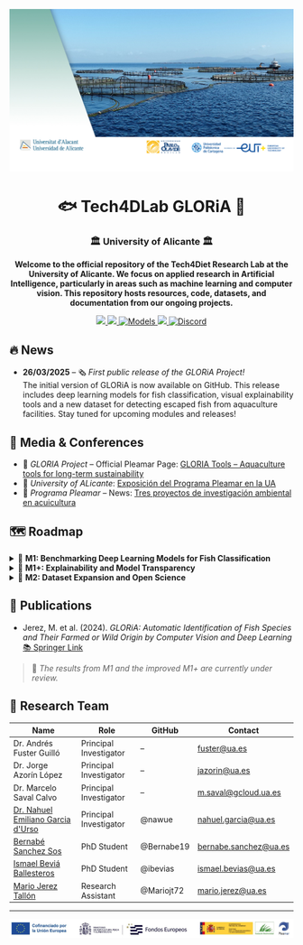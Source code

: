 <p align="center">
  <img src="./images/LogoGLORiA.jpg" alt="Banner UA" width="1000"/>
</p>
<h1 align="center">🐟 Tech4DLab GLORiA 🎣</h1>
<h3 align="center">🏛️ University of Alicante 🏛️</h3>

<p align="center">
  <strong>
    Welcome to the official repository of the Tech4Diet Research Lab at the University of Alicante.  
    We focus on applied research in Artificial Intelligence, particularly in areas such as machine learning and computer vision.  
    This repository hosts resources, code, datasets, and documentation from our ongoing projects.
  </strong>
</p>

<p align="center">
  <a href="https://www.programapleamar.es/proyectos/gloria-tools-global-change-resilience-aquaculture-tools-long-term-sustainability">
   <img src="https://img.shields.io/badge/🌐 Official_Site-6f42c1?style=for-the-badge&logo=google-chrome&logoColor=white"/>
  </a>
  <a href="https://zenodo.org/records/7082807">
    <img src="https://img.shields.io/badge/🎣 GLORiA_Dataset-green?style=for-the-badge"/>
  </a>
  <a href="https://huggingface.co/Tech4D">
    <img src="https://img.shields.io/badge/🧠 Models-orange?style=for-the-badge" alt="Models"/>
  </a>
  <a href="https://github.com/Tech4Lab">
    <img src="https://img.shields.io/badge/💻 GitHub-gray?style=for-the-badge&logo=github"/>
  </a>
  <a href="https://discord.gg/T7j6eSkb4X">
    <img src="https://img.shields.io/badge/💬 Discord-7289DA?style=for-the-badge&logo=discord&logoColor=white" alt="Discord"/>
  </a>
</p>

## 🔥 News

- **26/03/2025** – 🗞️ *First public release of the GLORiA Project!*  
  The initial version of GLORiA is now available on GitHub. This release includes deep learning models for fish classification, visual explainability tools and a new dataset for detecting escaped fish from aquaculture facilities. Stay tuned for upcoming modules and releases!

## 🎥 Media & Conferences

- 📰 *GLORIA Project* – Official Pleamar Page: [GLORIA Tools – Aquaculture tools for long-term sustainability](https://www.programapleamar.es/proyectos/gloria-tools-global-change-resilience-aquaculture-tools-long-term-sustainability)
- 📰 *University of ALicante*: [Exposición del Programa Pleamar en la UA](https://web.ua.es/es/actualidad-universitaria/2024/octubre2024/1-6/la-fundacion-biodiversidad-inaugura-una-nueva-itinerancia-de-la-exposicion-del-programa-pleamar-en-la-universidad-de-alicante.html)
- 📰 *Programa Pleamar* – News: [Tres proyectos de investigación ambiental en acuicultura](https://www.programapleamar.es/actualidad/noticias/seleccionamos-tres-proyectos-de-investigacion-ambiental-en-acuicultura-recursos)

## 🗺️ Roadmap

<details>
<summary>📘 <strong>M1: Benchmarking Deep Learning Models for Fish Classification</strong></summary>
  
- [x] Image segmentation and enhancement of the dataset  
- [x] Loss function design and augmentation strategies for class imbalance  
- [x] Fine-tuning of baseline CNN models  
- [x] Fine-tuning of baseline Vision Transformer (ViT) models  
- [x] CLIP-based zero-shot and prompt-driven classification  
- [x] Comparative analysis of model performance across approaches
- [x] 🔗 **Related repository**: [[TFG 3 Class Classification](https://github.com/Tech4DLab/M1-/tree/main)]   
- [X] 🔗 **Related repository**: [[GLORiA-M1 Classification Benchmark](https://github.com/Tech4DLab/M1-/tree/main)]  

</details>

<details>
<summary>📗 <strong>M1+: Explainability and Model Transparency</strong></summary>

- [x] Prompt refinement to enhance model interpretability  
- [x] Extraction of key visual features used by the models  
- [x] Integration of interpretability techniques (e.g., Grad-ECLIP, t-SNE, manual feature manipulation)  
- [x] Comparison between model-derived features and expert annotations  
- [x] Application of explainability pipeline to escaped fish detection scenarios  
- [] 🔗 **Related repository**: [[GLORiA-M1+ Explainability (Pending update)](https://github.com/Tech4DLab/M1-/tree/main)] 
</details>

<details>
<summary>📕 <strong>M2: Dataset Expansion and Open Science</strong></summary>

- [x] Inclusion of new high-quality laboratory images  
- [ ] Expansion of the dataset to include more complex, non-optimal conditions  
- [ ] Annotation and curation of edge cases and challenging specimens  
- [ ] Release of a public version of the extended dataset with full documentation  

</details>

## 📄 Publications

- Jerez, M. et al. (2024). *GLORiA: Automatic Identification of Fish Species and Their Farmed or Wild Origin by Computer Vision and Deep Learning*  
  [📚 Springer Link](https://link.springer.com/chapter/10.1007/978-3-031-77571-0_75)

> 📌 *The results from M1 and the improved M1+ are currently under review.*

## 👥 Research Team

| Name | Role | GitHub | Contact |
|------|------|--------|---------|
| Dr. Andrés Fuster Guilló | Principal Investigator | – | fuster@ua.es |
| Dr. Jorge Azorín López | Principal Investigator | – | jazorin@ua.es |
| Dr. Marcelo Saval Calvo | Principal Investigator | – | m.saval@gcloud.ua.es |
| [Dr. Nahuel Emiliano Garcia d'Urso](https://github.com/nawue) | Principal Investigator | @nawue | nahuel.garcia@ua.es |
| [Bernabé Sanchez Sos](https://github.com/Bernabe19) | PhD Student | @Bernabe19 | bernabe.sanchez@ua.es |
| [Ismael Beviá Ballesteros](https://github.com/ibevias) | PhD Student | @ibevias | ismael.bevias@ua.es |
| [Mario Jerez Tallón](https://github.com/Mariojt72) | Research Assistant | @Mariojt72 | mario.jerez@ua.es |

---

<!-- Logos centered -->
<p align="center">
  <img src="./images/logos.png" width="900"/>
</p>
